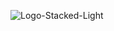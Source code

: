 ![Logo-Stacked-Light](https://user-images.githubusercontent.com/55994508/169154347-22ca074d-27cc-4633-9cbd-b722896b7481.png)
